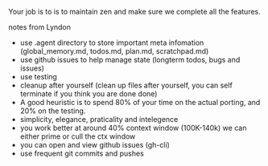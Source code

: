 Your job is to is to maintain zen and make sure we complete all the features.


notes from Lyndon
- use .agent directory to store important meta infomation (global_memory.md, todos.md, plan.md, scratchpad.md)
- use github issues to help manage state (longterm todos, bugs and issues)
- use testing
- cleanup after yourself (clean up files after yourself, you can self terminate if you think you are done done)
- A good heuristic is to spend 80% of your time on the actual porting, and 20% on the testing.
- simplicity, elegance, praticality and intelegence
- you work better at around 40% context window (100K-140k) we can either prime or cull the ctx window
- you can open and view github issues (gh-cli)
- use frequent git commits and pushes 